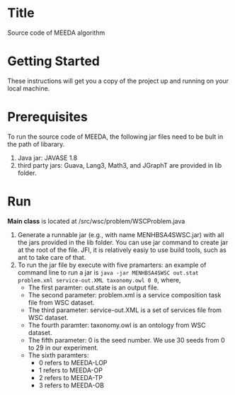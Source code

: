 # Title
Source code of MEEDA algorithm

# Getting Started
These instructions will get you a copy of the project up and running on your local machine.

# Prerequisites

To run the source code of MEEDA, the following jar files need to be bult in the path of libarary.
1. Java jar: JAVASE 1.8
2. third party jars: Guava, Lang3, Math3, and JGraphT are provided in lib folder.

# Run 

**Main class** is located at /src/wsc/problem/WSCProblem.java

1. Generate a runnable jar (e.g., with name MENHBSA4SWSC.jar) with all the jars provided in the lib folder. You can use jar command to create jar at the root of the file. JFI, it is relatively easiy to use build tools, such as ant to take care of that.
2. To run the jar file by execute with five pramarters: an example of command line to run a jar is `java -jar MENHBSA4SWSC out.stat problem.xml service-out.XML taxonomy.owl 0 0`, where,
   - The first paramter: out.state is an output file.
   - The second parameter: problem.xml is a service composition task file from WSC dataset.
   - The third parameter: service-out.XML is a set of services file from WSC dataset. 
   - The fourth paramter: taxonomy.owl is an ontology from WSC dataset.
   - The fifth parameter: 0 is the seed number. We use 30 seeds from 0 to 29 in our experiment.
   - The sixth paramters: 
      - 0 refers to MEEDA-LOP 
      - 1 refers to MEEDA-OP 
      - 2 refers to MEEDA-TP 
      - 3 refers to MEEDA-OB
